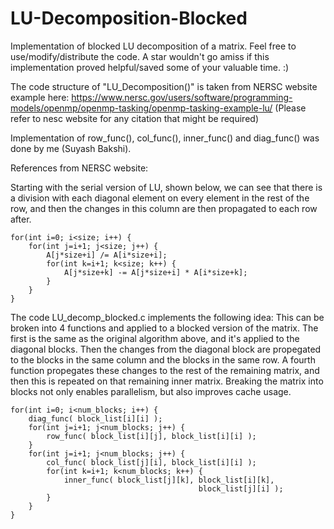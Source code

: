 # LU-Decomposition-Blocked
Implementation of blocked LU decomposition of a matrix. 
Feel free to use/modify/distribute the code.
A star wouldn't go amiss if this implementation proved helpful/saved some of your valuable time. :)

The code structure of "LU_Decomposition()" is taken from NERSC website example here: https://www.nersc.gov/users/software/programming-models/openmp/openmp-tasking/openmp-tasking-example-lu/
(Please refer to nesc website for any citation that might be required)

Implementation of row_func(), col_func(), inner_func() and diag_func() was done by me (Suyash Bakshi).

References from NERSC website:

Starting with the serial version of LU, shown below, we can see that there is a division with each diagonal element on every element in the rest of the row, and then the changes in this column are then propagated to each row after.
```
for(int i=0; i<size; i++) {
    for(int j=i+1; j<size; j++) {
        A[j*size+i] /= A[i*size+i];
        for(int k=i+1; k<size; k++) {
            A[j*size+k] -= A[j*size+i] * A[i*size+k];
        }
    }
}
```

The code LU_decomp_blocked.c implements the following idea:
This can be broken into 4 functions and applied to a blocked version of the matrix. The first is the same as the original algorithm above, and it's applied to the diagonal blocks. Then the changes from the diagonal block are propegated to the blocks in the same column and the blocks in the same row. A fourth function propegates these changes to the rest of the remaining matrix, and then this is repeated on that remaining inner matrix. Breaking the matrix into blocks not only enables parallelism, but also improves cache usage.
```
for(int i=0; i<num_blocks; i++) {
    diag_func( block_list[i][i] );
    for(int j=i+1; j<num_blocks; j++) {
        row_func( block_list[i][j], block_list[i][i] );
    }
    for(int j=i+1; j<num_blocks; j++) {
        col_func( block_list[j][i], block_list[i][i] );
        for(int k=i+1; k<num_blocks; k++) {
            inner_func( block_list[j][k], block_list[i][k], 
                                          block_list[j][i] );
        }
    }
}
```
